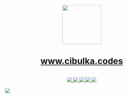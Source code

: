 <div align="center" className="flex flex-col items-center gap-4">
  <img src="https://www.cibulka.codes/onion-dark.png" height="128" width="128" />
  <h1 align="center" className="text-5xl font-bold">
    <a href="https://www.cibulka.codes">www.cibulka.codes</a>
  </h1>
</div>

<br />

<div align="center" className="flex justify-center items-center gap-4">
  <a aria-label="Next.js" href="https://www.nextjs.org">
    <img src="https://img.shields.io/badge/Next.js-black?logo=next.js&labelColor=black" />
  </a>
  <a aria-label="TypeScript" href="https://www.typescriptlang.org/">
    <img src="https://img.shields.io/badge/TypeScript-black?logo=TypeScript&labelColor=black" />
  </a>
  <a aria-label="Tailwind" href="https://tailwindcss.com/">
    <img src="https://img.shields.io/badge/Tailwind_CSS-black?logo=tailwindcss&labelColor=black" />
  </a>
  <a aria-label="MDX" href="https://www.contentlayer.dev">
    <img src="https://img.shields.io/badge/MDX-black?logo=mdx&labelColor=black" />
  </a>
  <a aria-label="My resumé" href="https://www.cibulka.codes/en/cv.pdf">
    <img src="https://img.shields.io/badge/Download_my_resumé!-blue" />
  </a>
</div>

<br />

<img src="https://www.cibulka.codes/og_cibulka-codes.png" className="mb-12" />
